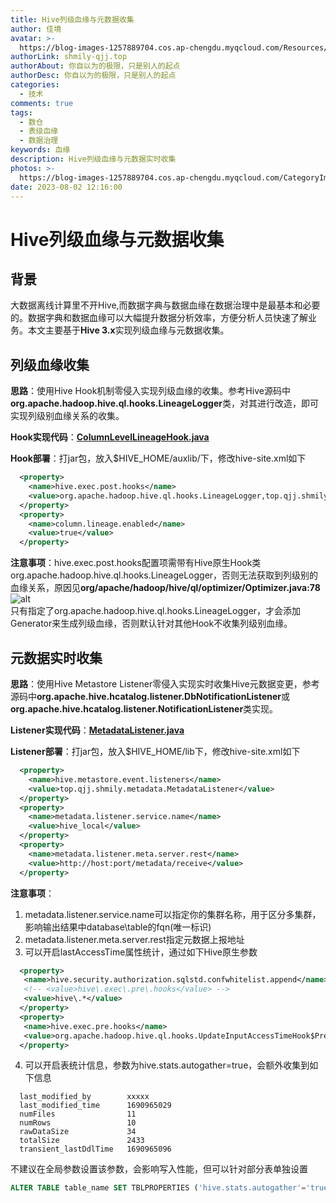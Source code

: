 ```yaml
---
title: Hive列级血缘与元数据收集
author: 佳境
avatar: >-
  https://blog-images-1257889704.cos.ap-chengdu.myqcloud.com/Resources/img/custom/avatar.jpg
authorLink: shmily-qjj.top
authorAbout: 你自以为的极限，只是别人的起点
authorDesc: 你自以为的极限，只是别人的起点
categories:
  - 技术
comments: true
tags:
  - 数仓
  - 表级血缘
  - 数据治理
keywords: 血缘
description: Hive列级血缘与元数据实时收集
photos: >-
  https://blog-images-1257889704.cos.ap-chengdu.myqcloud.com/CategoryImages/technology/tech05.jpg
date: 2023-08-02 12:16:00
---
```


# Hive列级血缘与元数据收集 

## 背景
大数据离线计算里不开Hive,而数据字典与数据血缘在数据治理中是最基本和必要的。数据字典和数据血缘可以大幅提升数据分析效率，方便分析人员快速了解业务。本文主要基于**Hive 3.x**实现列级血缘与元数据收集。

## 列级血缘收集
**思路**：使用Hive Hook机制零侵入实现列级血缘的收集。参考Hive源码中**org.apache.hadoop.hive.ql.hooks.LineageLogger**类，对其进行改造，即可实现列级别血缘关系的收集。

**Hook实现代码**：[**ColumnLevelLineageHook.java**](https://github.com/Shmilyqjj/ColumnLevelLineageListener/blob/master/hive-lineages-collector/src/main/java/top/qjj/shmily/lineage/ColumnLevelLineageHook.java)

**Hook部署**：打jar包，放入$HIVE_HOME/auxlib/下，修改hive-site.xml如下  
```xml
  <property>
    <name>hive.exec.post.hooks</name>
    <value>org.apache.hadoop.hive.ql.hooks.LineageLogger,top.qjj.shmily.lineage.ColumnLevelLineageHook</value>
  </property>
  <property>
    <name>column.lineage.enabled</name>
    <value>true</value>
  </property>
```

**注意事项**：hive.exec.post.hooks配置项需带有Hive原生Hook类org.apache.hadoop.hive.ql.hooks.LineageLogger，否则无法获取到列级别的血缘关系，原因见**org/apache/hadoop/hive/ql/optimizer/Optimizer.java:78**
![alt](https://blog-images-1257889704.cos.ap-chengdu.myqcloud.com/BlogImages/Hive/MetadataAndLineage/HiveLineage-1.png)  
只有指定了org.apache.hadoop.hive.ql.hooks.LineageLogger，才会添加Generator来生成列级血缘，否则默认针对其他Hook不收集列级别血缘。

## 元数据实时收集
**思路**：使用Hive Metastore Listener零侵入实现实时收集Hive元数据变更，参考源码中**org.apache.hive.hcatalog.listener.DbNotificationListener**或**org.apache.hive.hcatalog.listener.NotificationListener**类实现。

**Listener实现代码**：[**MetadataListener.java**](https://github.com/Shmilyqjj/ColumnLevelLineageListener/blob/master/hive-metadata-collector/src/main/java/top/qjj/shmily/metadata/MetadataListener.java)

**Listener部署**：打jar包，放入$HIVE_HOME/lib下，修改hive-site.xml如下
```xml
  <property>
    <name>hive.metastore.event.listeners</name>
    <value>top.qjj.shmily.metadata.MetadataListener</value>
  </property>
  <property>
    <name>metadata.listener.service.name</name>
    <value>hive_local</value>
  </property>
  <property>
    <name>metadata.listener.meta.server.rest</name>
    <value>http://host:port/metadata/receive</value>
  </property>
```

**注意事项**：
1. metadata.listener.service.name可以指定你的集群名称，用于区分多集群，影响输出结果中database\table的fqn(唯一标识)
2. metadata.listener.meta.server.rest指定元数据上报地址
3. 可以开启lastAccessTime属性统计，通过如下Hive原生参数
```xml
  <property>
   <name>hive.security.authorization.sqlstd.confwhitelist.append</name>
   <!-- <value>hive\.exec\.pre\.hooks</value> -->
   <value>hive\.*</value>
  </property>
  <property>
   <name>hive.exec.pre.hooks</name>
   <value>org.apache.hadoop.hive.ql.hooks.UpdateInputAccessTimeHook$PreExec</value>
  </property>
```  
4. 可以开启表统计信息，参数为hive.stats.autogather=true，会额外收集到如下信息
```text
  last_modified_by        xxxxx           
  last_modified_time      1690965029          
  numFiles                11                  
  numRows                 10                  
  rawDataSize             34                  
  totalSize               2433                
  transient_lastDdlTime   1690965096
```  
不建议在全局参数设置该参数，会影响写入性能，但可以针对部分表单独设置  
```sql
ALTER TABLE table_name SET TBLPROPERTIES ('hive.stats.autogather'='true');
```
